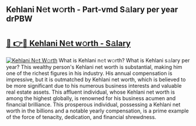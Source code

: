 ## Kehlani N𝚎t w𝚘rth - Part-vmd S𝚊lary per year drPBW

# <h2><a href="http://gc0t69.nevu.top/?p=Kehlani">🔗 👉🔴 Kehlani N𝚎t w𝚘rth - S𝚊lary</a></h2>

[![Kehlani N𝚎t W𝚘rth](https://i.imgur.com/Oavwk0R.jpeg)](http://gc0t69.nevu.top/?p=Kehlani)
What is Kehlani n𝚎t w𝚘rth? What is Kehlani s𝚊lary per year?
This wealthy person's Kehlani net worth is substantial, making him one of the richest figures in his industry. His annual compensation is impressive, but it is outmatched by Kehlani net worth, which is believed to be more significant due to his numerous business interests and valuable real estate assets. This affluent individual, whose Kehlani net worth is among the highest globally, is renowned for his business acumen and financial brilliance. This prosperous individual, possessing a Kehlani net worth in the billions and a notable yearly compensation, is a prime example of the force of tenacity, dedication, and financial shrewdness.
